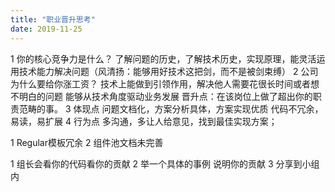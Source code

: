 ```yaml
---
title: "职业晋升思考"
date: 2019-11-25
---
```


1 你的核心竞争力是什么？
了解问题的历史，了解技术历史，实现原理，能灵活运用技术能力解决问题（风清扬：能够用好技术这把剑，而不是被剑束缚）
2 公司为什么要给你涨工资？
技术上能做到引领作用，解决他人需要花很长时间或者想不明白的问题
能够从技术角度驱动业务发展
晋升点：在该岗位上做了超出你的职责范畴的事。
3 体现点
问题文档化，方案分析具体，方案实现优质
代码不冗余，易读，易扩展
4 行为点
多沟通，多让人给意见，找到最佳实现方案；

1 Regular模板冗余
2 组件池文档未完善

1 组长会看你的代码看你的贡献
2 举一个具体的事例 说明你的贡献
3 分享到小组内